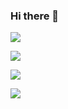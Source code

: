### Hi there 👋

<!--
**akakou/akakou** is a ✨ _special_ ✨ repository because its `README.md` (this file) appears on your GitHub profile.

Here are some ideas to get you started:

- 🔭 I’m currently working on ...
- 🌱 I’m currently learning ...
- 👯 I’m looking to collaborate on ...
- 🤔 I’m looking for help with ...
- 💬 Ask me about ...
- 📫 How to reach me: ...
- 😄 Pronouns: ...
- ⚡ Fun fact: ...
-->

![](https://github-readme-stats.vercel.app/api?username=akakou&count_private=true&show_icons=true&theme=dracula)


![](https://github-profile-summary-cards.vercel.app/api/cards/profile-details?username=akakou&theme=dracula)

![](https://github-readme-stats.vercel.app/api/top-langs/?username=akakou&layout=compact&theme=dracula)

![](https://github-profile-trophy.vercel.app/?username=akakou&theme=onedark&column=7)
